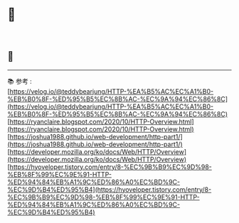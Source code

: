 # 🔑 

<br>

## 📌

---

📚 参考 : <br>
[https://velog.io/@teddybearjung/HTTP-%EA%B5%AC%EC%A1%B0-%EB%B0%8F-%ED%95%B5%EC%8B%AC-%EC%9A%94%EC%86%8C](https://velog.io/@teddybearjung/HTTP-%EA%B5%AC%EC%A1%B0-%EB%B0%8F-%ED%95%B5%EC%8B%AC-%EC%9A%94%EC%86%8C)
<br>
[https://ryanclaire.blogspot.com/2020/10/HTTP-Overview.html](https://ryanclaire.blogspot.com/2020/10/HTTP-Overview.html)
<br>
[https://joshua1988.github.io/web-development/http-part1/](https://joshua1988.github.io/web-development/http-part1/)
<br>
[https://developer.mozilla.org/ko/docs/Web/HTTP/Overview](https://developer.mozilla.org/ko/docs/Web/HTTP/Overview)
<br>
[https://hyoveloper.tistory.com/entry/8-%EC%9B%B9%EC%9D%98-%EB%8F%99%EC%9E%91-HTTP-%ED%94%84%EB%A1%9C%ED%86%A0%EC%BD%9C-%EC%9D%B4%ED%95%B4](https://hyoveloper.tistory.com/entry/8-%EC%9B%B9%EC%9D%98-%EB%8F%99%EC%9E%91-HTTP-%ED%94%84%EB%A1%9C%ED%86%A0%EC%BD%9C-%EC%9D%B4%ED%95%B4)
<br>
